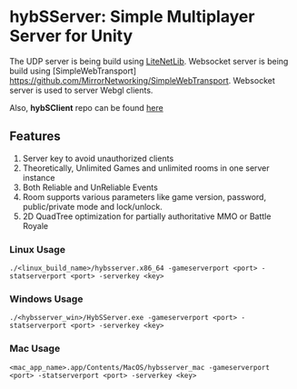 # hybSServer: Simple Multiplayer Server for Unity

The UDP server is being build using [LiteNetLib](https://github.com/RevenantX/LiteNetLib). 
Websocket server is being build using [SimpleWebTransport] https://github.com/MirrorNetworking/SimpleWebTransport.
Websocket server is used to server Webgl clients.

Also, **hybSClient** repo can be found [here](https://github.com/rjproz/hybSClient)

## Features
1. Server key to avoid unauthorized clients
2. Theoretically, Unlimited Games and unlimited rooms in one server instance
3. Both Reliable and UnReliable Events
4. Room supports various parameters like game version, password, public/private mode and lock/unlock.
5. 2D QuadTree optimization for partially authoritative MMO or Battle Royale
### Linux Usage

```
./<linux_build_name>/hybsserver.x86_64 -gameserverport <port> -statserverport <port> -serverkey <key>
```

### Windows Usage

```
./<hybsserver_win>/HybSServer.exe -gameserverport <port> -statserverport <port> -serverkey <key>
```  

### Mac Usage

```
<mac_app_name>.app/Contents/MacOS/hybsserver_mac -gameserverport <port> -statserverport <port> -serverkey <key>
``` 
